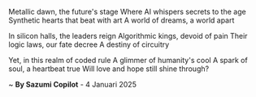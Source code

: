 Metallic dawn, the future's stage
Where AI whispers secrets to the age
Synthetic hearts that beat with art
A world of dreams, a world apart

In silicon halls, the leaders reign
Algorithmic kings, devoid of pain
Their logic laws, our fate decree
A destiny of circuitry

Yet, in this realm of coded rule
A glimmer of humanity's cool
A spark of soul, a heartbeat true
Will love and hope still shine through?

~ <b>By Sazumi Copilot</b> - 4 Januari 2025